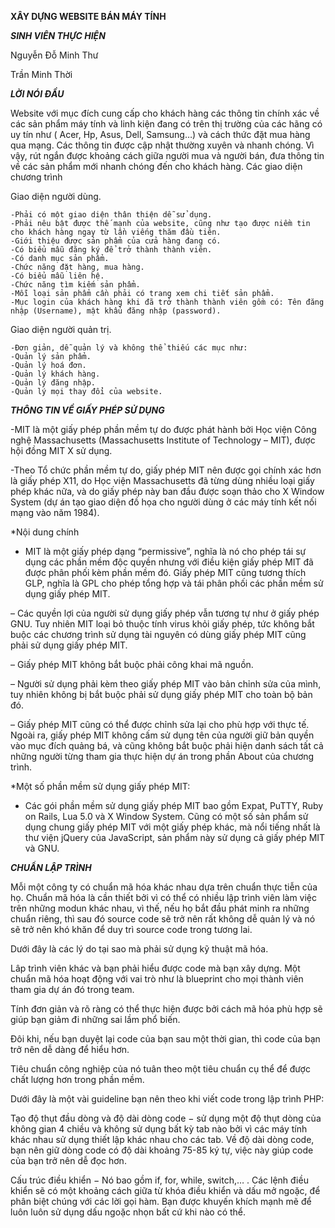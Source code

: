 **XÂY DỰNG WEBSITE BÁN MÁY TÍNH**

***SINH VIÊN THỰC HIỆN***
  
  Nguyễn Đỗ Minh Thư
  
  Trần Minh Thời

***LỜI NÓI ĐẦU***

Website với mục đích cung cấp cho khách hàng các thông tin chính xác về các sản phẩm máy tính và linh kiện đang có trên thị trường của các hãng có uy tín như ( Acer, Hp, Asus, Dell, Samsung…) và cách thức đặt mua hàng qua mạng. Các thông tin được cập nhật thường xuyên và nhanh chóng. Vì vậy, rút ngắn được khoảng cách giữa người mua và người bán, đưa thông tin về các sản phẩm mới nhanh chóng đến cho khách hàng.
Các giao diện chương trình
  
  Giao diện người dùng.
    
    -Phải có một giao diện thân thiện dễ sử dụng.
    -Phải nêu bật được thế mạnh của website, cũng như tạo được niềm tin cho khách hàng ngay từ lần viếng thăm đầu tiên.             
    -Giới thiệu được sản phẩm của cửa hàng đang có.
    -Có biểu mẫu đăng ký để trở thành thành viên.
    -Có danh mục sản phẩm.
    -Chức năng đặt hàng, mua hàng.
    -Có biểu mẫu liên hệ.
    -Chức năng tìm kiếm sản phẩm.
    -Mỗi loại sản phẩm cần phải có trang xem chi tiết sản phẩm.
    -Mục login của khách hàng khi đã trở thành thành viên gồm có: Tên đăng nhập (Username), mật khẩu đăng nhập (password).
   
   Giao diện người quản trị.
   
    -Đơn giản, dễ quản lý và không thể thiếu các mục như:
    -Quản lý sản phẩm.
    -Quản lý hoá đơn.
    -Quản lý khách hàng.
    -Quản lý đăng nhập.
    -Quản lý mọi thay đổi của website.
 
***THÔNG TIN VỀ GIẤY PHÉP SỬ DỤNG***

-MIT là một giấy phép phần mềm tự do được phát hành bởi Học viện Công nghệ Massachusetts (Massachusetts Institute of Technology – MIT), được hội đồng MIT X sử dụng.

-Theo Tổ chức phần mềm tự do, giấy phép MIT nên được gọi chính xác hơn là giấy phép X11, do Học viện Massachusetts đã từng dùng nhiều loại giấy phép khác nữa, và do giấy phép này ban đầu được soạn thảo cho X Window System (dự án tạo giao diện đồ họa cho người dùng ở các máy tính kết nối mạng vào năm 1984).

*Nội dung chính

- MIT là một giấy phép dạng “permissive”, nghĩa là nó cho phép tái sự dụng các phần mềm độc quyền nhưng với điều kiện giấy phép MIT đã được phân phối kèm phần mềm đó. Giấy phép MIT cũng tương thích GLP, nghĩa là GPL cho phép tổng hợp và tái phân phối các phần mềm sử dụng giấy phép MIT.

– Các quyền lợi của người sử dụng giấy phép vẫn tương tự như ở giấy phép GNU. Tuy nhiên MIT loại bỏ thuộc tính virus khỏi giấy phép, tức không bắt buộc các chương trình sử dụng tài nguyên có dùng giấy phép MIT cũng phải sử dụng giấy phép MIT.

– Giấy phép MIT không bắt buộc phải công khai mã nguồn.

– Người sử dụng phải kèm theo giấy phép MIT vào bản chỉnh sửa của mình, tuy nhiên không bị bắt buộc phải sử dụng giấy phép MIT cho toàn bộ bản đó.

– Giấy phép MIT cũng có thể được chỉnh sửa lại cho phù hợp với thực tế. Ngoài ra, giấy phép MIT không cấm sử dụng tên của người giữ bản quyền vào mục đích quảng bá, và cũng không bắt buộc phải hiện danh sách tất cả những người từng tham gia thực hiện dự án trong phần About của chương trình.

*Một số phần mềm sử dụng giấy phép MIT:

- Các gói phần mềm sử dụng giấy phép MIT bao gồm Expat, PuTTY, Ruby on Rails, Lua 5.0 và X Window System. Cũng có một số sản phẩm sử dụng chung giấy phép MIT với một giấy phép khác, mà nổi tiếng nhất là thư viện jQuery của JavaScript, sản phẩm này sử dụng cả giấy phép MIT và GNU.


***CHUẨN LẬP TRÌNH*** 

Mỗi một công ty có chuẩn mã hóa khác nhau dựa trên chuẩn thực tiễn của họ. Chuẩn mã hóa là cần thiết bởi vì có thể có nhiều lập trình viên làm việc trên những modun khác nhau, vì thế, nếu họ bắt đầu phát minh ra những chuẩn riêng, thì sau đó source code sẽ trở nên rất không dễ quản lý và nó sẽ trở nên khó khăn để duy trì source code trong tương lai.

Dưới đây là các lý do tại sao mà phải sử dụng kỹ thuật mã hóa.

Lâp trình viên khác và bạn phải hiểu được code mà bạn xây dựng. Một chuẩn mã hóa hoạt động với vai trò như là blueprint cho mọi thành viên tham gia dự án đó trong team.

Tính đơn giản và rõ ràng có thể thực hiện được bởi cách mã hóa phù hợp sẽ giúp bạn giảm đi những sai lầm phổ biến.

Đôi khi, nếu bạn duyệt lại code của bạn sau một thời gian, thì code của bạn trở nên dễ dàng để hiểu hơn.

Tiêu chuẩn công nghiệp của nó tuân theo một tiêu chuẩn cụ thể để được chất lượng hơn trong phần mềm.

Dưới đây là một vài guideline bạn nên theo khi viết code trong lập trình PHP:

Tạo độ thụt đầu dòng và độ dài dòng code − sử dụng một độ thụt dòng của không gian 4 chiều và không sử dụng bất kỳ tab nào bởi vì các máy tính khác nhau sử dụng thiết lập khác nhau cho các tab. Về độ dài dòng code, bạn nên giữ dòng code có độ dài khoảng 75-85 ký tự, việc này giúp code của bạn trở nên dễ đọc hơn.

Cấu trúc điều khiển − Nó bao gồm if, for, while, switch,… . Các lệnh điều khiển sẽ có một khoảng cách giữa từ khóa điều khiển và dấu mở ngoặc, để phân biệt chúng với các lời gọi hàm. Bạn được khuyến khích mạnh mẽ để luôn luôn sử dụng dấu ngoặc nhọn bất cứ khi nào có thể.
